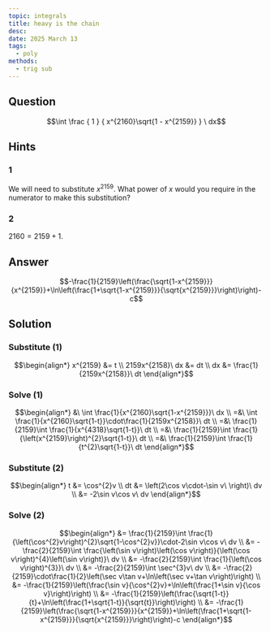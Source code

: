 ```yaml
---
topic: integrals
title: heavy is the chain
desc: 
date: 2025 March 13
tags:
  - poly
methods:
  - trig sub
---
```



## Question
```math
\int
  \frac
    { 1 }
    { x^{2160}\sqrt{1 - x^{2159}} }
\ dx
```


## Hints

### 1
We will need to substitute $x^{2159}$. What power of $x$ would you require in the numerator to make this substitution?

### 2
$2160 = 2159 + 1$.


## Answer
```math
-\frac{1}{2159}\left(\frac{\sqrt{1-x^{2159}}}{x^{2159}}+\ln\left(\frac{1+\sqrt{1-x^{2159}}}{\sqrt{x^{2159}}}\right)\right)-c
```


## Solution

### Substitute (1)
```math
\begin{align*}
  x^{2159} &= t
  \\ 2159x^{2158}\ dx &= dt
  \\ dx &= \frac{1}{2159x^{2158}}\ dt
\end{align*}
```

### Solve (1)
```math
\begin{align*}
  &\ \int \frac{1}{x^{2160}\sqrt{1-x^{2159}}}\ dx
  \\ =&\ \int \frac{1}{x^{2160}\sqrt{1-t}}\cdot\frac{1}{2159x^{2158}}\ dt
  \\ =&\ \frac{1}{2159}\int \frac{1}{x^{4318}\sqrt{1-t}}\ dt
  \\ =&\ \frac{1}{2159}\int \frac{1}{\left(x^{2159}\right)^{2}\sqrt{1-t}}\ dt
  \\ =&\ \frac{1}{2159}\int \frac{1}{t^{2}\sqrt{1-t}}\ dt
\end{align*}
```

### Substitute (2)
```math
\begin{align*}
  t &= \cos^{2}v
  \\ dt &= \left(2\cos v\cdot-\sin v\ \right)\ dv
  \\ &= -2\sin v\cos v\ dv
\end{align*}
```

### Solve (2)
```math
\begin{align*}
  &= \frac{1}{2159}\int \frac{1}{\left(\cos^{2}v\right)^{2}\sqrt{1-\cos^{2}v}}\cdot-2\sin v\cos v\ dv
  \\ &= -\frac{2}{2159}\int \frac{\left(\sin v\right)\left(\cos v\right)}{\left(\cos v\right)^{4}\left(\sin v\right)}\ dv
  \\ &= -\frac{2}{2159}\int \frac{1}{\left(\cos v\right)^{3}}\ dv
  \\ &= -\frac{2}{2159}\int \sec^{3}v\ dv
  \\ &= -\frac{2}{2159}\cdot\frac{1}{2}\left(\sec v\tan v+\ln\left(\sec v+\tan v\right)\right)
  \\ &= -\frac{1}{2159}\left(\frac{\sin v}{\cos^{2}v}+\ln\left(\frac{1+\sin v}{\cos v}\right)\right)
  \\ &= -\frac{1}{2159}\left(\frac{\sqrt{1-t}}{t}+\ln\left(\frac{1+\sqrt{1-t}}{\sqrt{t}}\right)\right)
  \\ &= -\frac{1}{2159}\left(\frac{\sqrt{1-x^{2159}}}{x^{2159}}+\ln\left(\frac{1+\sqrt{1-x^{2159}}}{\sqrt{x^{2159}}}\right)\right)-c
\end{align*}
```
